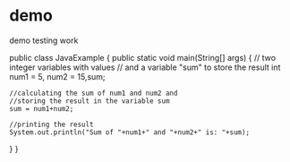 # demo
demo testing work

public class JavaExample {
  public static void main(String[] args) {
    // two integer variables with values
    // and a variable "sum" to store the result
    int num1 = 5, num2 = 15,sum;

    //calculating the sum of num1 and num2 and
    //storing the result in the variable sum
    sum = num1+num2;

    //printing the result
    System.out.println("Sum of "+num1+" and "+num2+" is: "+sum);
  }
}
